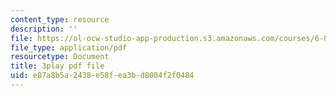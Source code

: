 ```yaml
---
content_type: resource
description: ''
file: https://ol-ocw-studio-app-production.s3.amazonaws.com/courses/6-00sc-introduction-to-computer-science-and-programming-spring-2011/e87a8b5a2438e58fea3bd8004f2f0484_K1w2o5i0NGQ.pdf
file_type: application/pdf
resourcetype: Document
title: 3play pdf file
uid: e87a8b5a-2438-e58f-ea3b-d8004f2f0484
---
```

